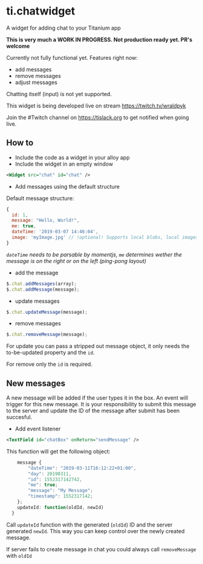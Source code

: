# ti.chatwidget
A widget for adding chat to your Titanium app

**This is very much a WORK IN PROGRESS. Not production ready yet. PR's welcome**

Currently not fully functional yet. Features right now:

- add messages
- remove messages
- adjust messages

Chatting itself (input) is not yet supported. 

This widget is being developed live on stream https://twitch.tv/wraldpyk

Join the #Twitch channel on https://tislack.org to get notified when going live.

## How to

- Include the code as a widget in your alloy app
- Include the widget in an empty window
```xml
<Widget src="chat" id="chat" />
```

- Add messages using the default structure

Default message structure:
```js
{
  id: 1,
  message: "Hello, World!",
  me: true,
  dateTime: '2019-03-07 14:46:04',
  image: 'myImage.jpg' // !optional! Supports local blobs, local images & remote images.
}
```
*`dateTime` needs to be parsable by momentjs, `me` determines wether the message is on the right or on the left (ping-pong layout)*

- add the message

```js
$.chat.addMessages(array);
$.chat.addMessage(message);
```

- update messages
```js
$.chat.updateMessage(message);
```

- remove messages
```js
$.chat.removeMessage(message);
```

For update you can pass a stripped out message object, it only needs the to-be-updated property and the `id`.

For remove only the `id` is required.

## New messages
A new message will be added if the user types it in the box. An event will trigger for this new message. It is your responsibility to submit this message to the server and update the ID of the message after submit has been succesful.

- Add event listener

```xml
<TextField id="chatBox" onReturn="sendMessage" />
```

This function will get the following object:

```js
    message {
        "dateTime": "2019-03-11T16:12:22+01:00",
        "day": 20190311,
        "id": 1552317142742,
        "me": true;
        "message": "My Message";
        "timestamp": 1552317142;
    };
    updateId: function(oldId, newId)
  }
```

Call `updateId` function with the generated (`oldId`) ID and the server generated `newId`. This way you can keep control over the newly created message. 

If server fails to create message in chat you could always call `removeMessage` with `oldId`
